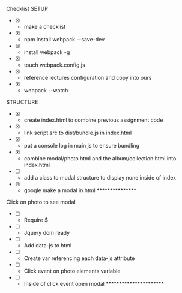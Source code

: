 Checklist
SETUP
- [x] - make a checklist
- [x] - npm install webpack --save-dev
- [x] - install webpack -g
- [x] - touch webpack.config.js
- [x] - reference lectures configuration and copy into ours
- [x] - webpack --watch

STRUCTURE
- [x] - create index.html to combine previous assignment code
- [x] - link script src to dist/bundle.js in index.html
- [x] - put a console log in main js to ensure bundling
- [X] - combine modal/photo html and the album/collection html into index.html
- [ ] - add a class to modal structure to display none inside of index
- [x] - google make a modal in html ***************

Click on photo to see modal
- [ ] - Require $
- [ ] - Jquery dom ready
- [ ] - Add data-js to html
- [ ] - Create var referencing each data-js attribute
- [ ] - Click event on photo elements variable
- [ ] - Inside of click event open modal **********************
